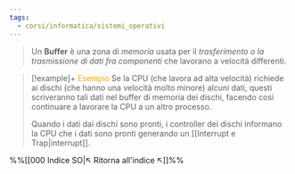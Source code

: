 ```yaml
---
tags:
  - corsi/informatica/sistemi_operativi
---
```

>Un **Buffer** è una zona di *memoria* usata per il *trasferimento o la trasmissione di dati fra componenti* che lavorano a velocità differenti.

> [!example]+ <font color="orange">Esempio</font>
> Se la CPU (che lavora ad alta velocità) richiede ai dischi (che hanno una velocità molto minore) alcuni dati, questi scriveranno tali dati nel buffer di memoria dei dischi, facendo così continuare a lavorare la CPU a un altro processo.
> 
> Quando i dati dai dischi sono pronti, i controller dei dischi informano la CPU che i dati sono pronti generando un [[Interrupt e Trap|interrupt]].


%%[[000 Indice SO|↖ Ritorna all'indice ↖]]%%

